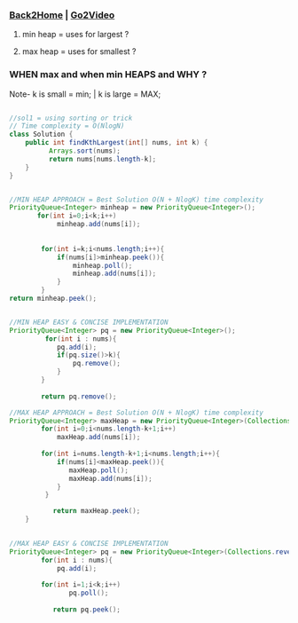 ### [Back2Home](https://github.com/CodingWallah/ArraysCodingQuestions/main/README.md) | [Go2Video](#)

1) min heap = uses for largest ?

2) max heap = uses for smallest ?

### WHEN max and when min HEAPS and WHY ?

 Note- k is small = min; | k is large = MAX;
```java

//sol1 = using sorting or trick
// Time complexity = O(NlogN)
class Solution {
    public int findKthLargest(int[] nums, int k) {
          Arrays.sort(nums);
          return nums[nums.length-k];
    }
}

```

```java

//MIN HEAP APPROACH = Best Solution O(N + NlogK) time complexity
PriorityQueue<Integer> minheap = new PriorityQueue<Integer>();
       for(int i=0;i<k;i++)
            minheap.add(nums[i]);
        
        
        for(int i=k;i<nums.length;i++){
            if(nums[i]>minheap.peek()){
                minheap.poll();
                minheap.add(nums[i]);
            }
        }
return minheap.peek();
```
```java

//MIN HEAP EASY & CONCISE IMPLEMENTATION
PriorityQueue<Integer> pq = new PriorityQueue<Integer>();  
         for(int i : nums){
            pq.add(i);
            if(pq.size()>k){
                pq.remove();
            }
        }
        
        return pq.remove();

```


```java
//MAX HEAP APPROACH = Best Solution O(N + NlogK) time complexity
PriorityQueue<Integer> maxHeap = new PriorityQueue<Integer>(Collections.reverseOrder());   
        for(int i=0;i<nums.length-k+1;i++)
            maxHeap.add(nums[i]);
            
        for(int i=nums.length-k+1;i<nums.length;i++){
            if(nums[i]<maxHeap.peek()){
               maxHeap.poll();
               maxHeap.add(nums[i]);
            }
         }

           return maxHeap.peek(); 
    }
    
```

```java
//MAX HEAP EASY & CONCISE IMPLEMENTATION
PriorityQueue<Integer> pq = new PriorityQueue<Integer>(Collections.reverseOrder());   
        for(int i : nums){
            pq.add(i);
            
        for(int i=1;i<k;i++)
               pq.poll();
        
           return pq.peek(); 
           
```
